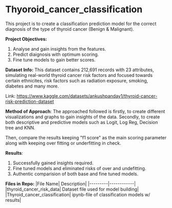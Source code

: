 # Thyoroid_cancer_classification

This project is to create a classification prediction model for the correct diagnosis of the type of thyroid cancer (Benign &amp; Malignant).

**Project Objectives:**
1. Analyse and gain insights from the features.
2. Predict diaignosis with optimum scoring.
3. Fine tune models to gain better scores.

**Dataset Info:**
This dataset contains 212,691 records with 23 attributes, simulating real-world thyroid cancer risk factors and focused towards certain ethnicites, risk factors such as radiation exposure, smoking, diabetes and many more.

Link: https://www.kaggle.com/datasets/ankushpanday1/thyroid-cancer-risk-prediction-dataset

**Method of Approach**: 
The approached followed is firstly, to create different visualizations and graphs to gain insights of the data. Secondly, to create both descriptive and predictive models such as Logit, Log Reg, Decision tree and KNN.

Then, compare the results keeping "f1 score" as the main scoring parameter along with keeping over fitting or underfitting in check.

**Results**:
1. Successfully gained insights required.
2. Fine tuned models and eliminated risks of over and undefitting.
3. Authentic comparision of both base and fine tuned models.

**Files in Repo:**
|File Name| Description|
|---------|------------|
|thyroid_cancer_risk_data| Dataset file used for model building|
|Thyroid_cancer_classification| ipynb-file of classification models w/ results|


